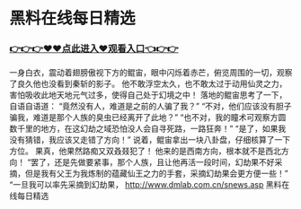 # 黑料在线每日精选
### <a href="https://github.com/nsjhd/rous/issues/1">👉👉👉♥♥点此进入♥观看入口👈👉👉</a>
 一身白衣，震动着翅膀傲视下方的鲲宙，眼中闪烁着赤芒，俯览周围的一切，观察了良久他也没看到秦斩的影子。
    他不敢浮空太久，也不敢太过于动用仙灵之力，害怕吸收此地天地元气过多，使得自己处于幻境之中！
    落地的鲲宙思考了一下，自语自语道：
    “竟然没有人，难道是之前的人骗了我？”
    “不对，他们应该没有胆子骗我，难道是那个人族的臭虫已经离开了此地？”
    “也不对，我的瞳术可观察方圆数千里的地方，在这幻劫之域恐怕没人会自寻死路，一路狂奔！”
    “是了，如果我没有猜错，我应该又走错了方向！”
    说着，鲲宙拿出一块八卦盘，仔细核算了一下方位。
    果真，他果然路痴又双叒叕犯了！
    他来的是西南方向，根本就不是西北方向！
    “罢了，还是先做要紧事，那个人族，且让他再活一段时间，幻劫果不好采摘，但是我有父王为我炼制的蕴藏仙王之力的手套，采摘幻劫果会更方便一些！”
    “一旦我可以率先采摘到幻劫果，
http://www.dmlab.com.cn/snews.asp
黑料在线每日精选
